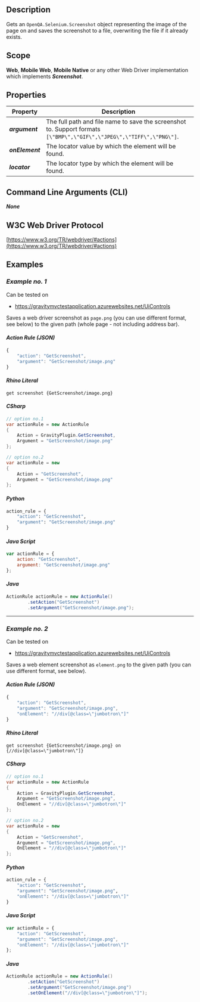 ## Description
Gets an ```OpenQA.Selenium.Screenshot``` object representing the image of the page on and saves the screenshot to a file, overwriting the file if it already exists.

## Scope
**Web**, **Mobile Web**, **Mobile Native** or any other Web Driver implementation which implements _**Screenshot**_.

## Properties
| Property             | Description                                                                                                     |
|----------------------|-----------------------------------------------------------------------------------------------------------------|
| _**argument**_       | The full path and file name to save the screenshot to. Support formats ```[\"BMP\",\"GIF\",\"JPEG\",\"TIFF\",\"PNG\"]```. |
| _**onElement**_      | The locator value by which the element will be found.                                                           |
| _**locator**_        | The locator type by which the element will be found.                                                            |

## Command Line Arguments (CLI)
_**None**_

## W3C Web Driver Protocol
[https://www.w3.org/TR/webdriver/#actions](https://www.w3.org/TR/webdriver/#actions)

## Examples
### _Example no. 1_
Can be tested on
* https://gravitymvctestapplication.azurewebsites.net/UiControls

Saves a web driver screenshot as ```page.png``` (you can use different format, see below) to the given path (whole page - not including address bar).

#### _Action Rule (JSON)_
```js
{
    "action": "GetScreenshot",
    "argument": "GetScreenshot/image.png"
}
```

#### _Rhino Literal_
```
get screenshot {GetScreenshot/image.png}
```

#### _CSharp_
```csharp
// option no.1
var actionRule = new ActionRule
{
    Action = GravityPlugin.GetScreenshot,
    Argument = "GetScreenshot/image.png"
};

// option no.2
var actionRule = new
{
    Action = "GetScreenshot",
    Argument = "GetScreenshot/image.png"
};
```

#### _Python_
```python
action_rule = {
    "action": "GetScreenshot",
    "argument": "GetScreenshot/image.png"
}
```

#### _Java Script_
```js
var actionRule = {
    action: "GetScreenshot",
    argument: "GetScreenshot/image.png"
};
```

#### _Java_
```java
ActionRule actionRule = new ActionRule()
        .setAction("GetScreenshot")
        .setArgument("GetScreenshot/image.png");
```

***

### _Example no. 2_
Can be tested on
* https://gravitymvctestapplication.azurewebsites.net/UiControls

Saves a web element screenshot as ```element.png``` to the given path (you can use different format, see below).

#### _Action Rule (JSON)_
```js
{
    "action": "GetScreenshot",
    "argument": "GetScreenshot/image.png",
    "onElement": "//div[@class=\"jumbotron\"]"
}
```

#### _Rhino Literal_
```
get screenshot {GetScreenshot/image.png} on {//div[@class=\"jumbotron\"]}
```

#### _CSharp_
```csharp
// option no.1
var actionRule = new ActionRule
{
    Action = GravityPlugin.GetScreenshot,
    Argument = "GetScreenshot/image.png",
    OnElement = "//div[@class=\"jumbotron\"]"
};

// option no.2
var actionRule = new
{
    Action = "GetScreenshot",
    Argument = "GetScreenshot/image.png",
    OnElement = "//div[@class=\"jumbotron\"]"
};
```

#### _Python_
```python
action_rule = {
    "action": "GetScreenshot",
    "argument": "GetScreenshot/image.png",
    "onElement": "//div[@class=\"jumbotron\"]"
}
```

#### _Java Script_
```js
var actionRule = {
    "action": "GetScreenshot",
    "argument": "GetScreenshot/image.png",
    "onElement": "//div[@class=\"jumbotron\"]"
};
```

#### _Java_
```java
ActionRule actionRule = new ActionRule()
        .setAction("GetScreenshot")
        .setArgument("GetScreenshot/image.png")
        .setOnElement("//div[@class=\"jumbotron\"]");
```